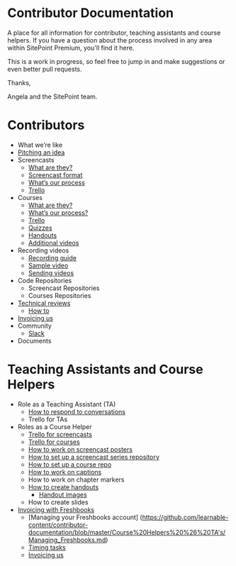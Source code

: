 # Contributor Documentation
A place for all information for contributor, teaching assistants and course helpers. If you have a question about the process involved in any area within SitePoint Premium, you'll find it here.

This is a work in progress, so feel free to jump in and make suggestions or even better pull requests. 

Thanks,

Angela and the SitePoint team.

# Contributors
- What we’re like
- [Pitching an idea](https://github.com/learnable-content/contributor-documentation/blob/master/Contributors/Pitch.md)
- Screencasts
   - [What are they?](https://github.com/learnable-content/contributor-documentation/blob/master/Contributors/Screencasts.md)
   - [Screencast format](https://github.com/learnable-content/contributor-documentation/blob/master/Contributors/Format.md)
   - [What’s our process](https://github.com/learnable-content/contributor-documentation/blob/master/Contributors/Process.md)
   - [Trello](https://github.com/learnable-content/contributor-documentation/blob/master/Contributors/ScreencastTrello.md)
- Courses
   - [What are they?](https://github.com/learnable-content/contributor-documentation/blob/master/Contributors/Courses.md)
   - [What’s our process?](https://github.com/learnable-content/contributor-documentation/blob/master/Contributors/CourseProcess.md)
   - [Trello](https://github.com/learnable-content/contributor-documentation/blob/master/Contributors/CourseTrello.md)
   - [Quizzes](https://github.com/learnable-content/contributor-documentation/blob/master/Contributors/Quizzes.md)
   - [Handouts](https://github.com/learnable-content/contributor-documentation/blob/master/Contributors/Handouts.md)
   - [Additional videos](https://github.com/learnable-content/contributor-documentation/blob/master/Contributors/Additional-Videos.md)
- Recording videos
   - [Recording guide](https://github.com/learnable-content/contributor-documentation/blob/master/Contributors/Recording.md)
   - [Sample video](https://github.com/learnable-content/contributor-documentation/blob/master/Contributors/Sample.md)
   - [Sending videos](https://github.com/learnable-content/contributor-documentation/blob/master/Contributors/SendingVideos.md)
- Code Repositories
   - Screencast Repositories
   - Courses Repositories
- [Technical reviews](https://github.com/learnable-content/contributor-documentation/blob/master/Contributors/Review.md)
   - [How to](https://github.com/learnable-content/contributor-documentation/blob/master/Contributors/Review-how-to.md) 
- [Invoicing us](https://github.com/learnable-content/contributor-documentation/blob/master/Contributors/Invoicing.md)
- Community
  - [Slack](https://github.com/learnable-content/contributor-documentation/blob/master/Contributors/Slack.md)
- Documents

# Teaching Assistants and Course Helpers
- Role as a Teaching Assistant (TA)
    - [How to respond to conversations](https://github.com/learnable-content/contributor-documentation/blob/master/Course%20Helpers%20%26%20TA's/Conversations.md)
    - Trello for TAs
- Roles as a Course Helper
   - [Trello for screencasts](https://github.com/learnable-content/contributor-documentation/blob/master/Course%20Helpers%20&%20TA's/Trello_for_Screencasts.md)
   - [Trello for courses](https://github.com/learnable-content/contributor-documentation/blob/master/Course%20Helpers%20%26%20TA's/Trello_for_courses.md)
   - [How to work on screencast posters](https://github.com/learnable-content/contributor-documentation/blob/master/Course%20Helpers%20%26%20TA's/Screencast_posters.md)
   - [How to set up a screencast series repository](https://github.com/learnable-content/contributor-documentation/blob/master/Course%20Helpers%20%26%20TA's/Repositories.md)
   - [How to set up a course repo](https://github.com/learnable-content/contributor-documentation/blob/master/Course%20Helpers%20%26%20TA's/Course-Repositories.md)
   - [How to work on captions](https://github.com/learnable-content/contributor-documentation/blob/master/Course%20Helpers%20%26%20TA's/Captions.md)
   - How to work on chapter markers
   - [How to create handouts](https://github.com/learnable-content/contributor-documentation/blob/master/Course%20Helpers%20%26%20TA's/Handouts.md)
      - [Handout images](https://github.com/learnable-content/contributor-documentation/blob/master/Course%20Helpers%20%26%20TA's/Hanout-images.md) 
   - How to create slides
- [Invoicing with Freshbooks](https://github.com/learnable-content/contributor-documentation/blob/master/Course%20Helpers%20%26%20TA's/Invoicing%20with%20Freshbooks.md)
   - [Managing your Freshbooks account] (https://github.com/learnable-content/contributor-documentation/blob/master/Course%20Helpers%20%26%20TA's/Managing_Freshbooks.md)
   - [Timing tasks](https://github.com/learnable-content/contributor-documentation/blob/master/Course%20Helpers%20%26%20TA's/Timingtasks.md)
   - [Invoicing us](https://github.com/learnable-content/contributor-documentation/blob/master/Course%20Helpers%20%26%20TA's/Invoicing-Us.md)
